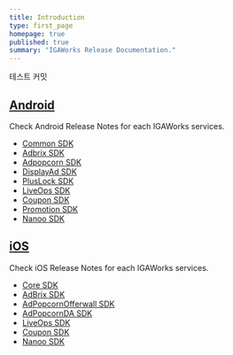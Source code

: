 ```yaml
---
title: Introduction
type: first_page
homepage: true
published: true
summary: "IGAWorks Release Documentation."
---
```

테스트 커밋
## [Android](/release-android-common.html)

 Check Android Release Notes for each IGAWorks services.

 * [Common SDK](/release-android-common.html)
 * [Adbrix SDK](/release-android-adbrix.html)
 * [Adpopcorn SDK](/release-android-adpopcorn.html)
 * [DisplayAd SDK](/release-android-displayad.html)
 * [PlusLock SDK](/release-android-pluslock.html)
 * [LiveOps SDK](/release-android-liveops.html)
 * [Coupon SDK](/release-android-coupon.html)
 * [Promotion SDK](/release-android-promotion.html)
 * [Nanoo SDK](/release-android-nanoo.html)


## [iOS](/release-ios-core.html)

 Check iOS Release Notes for each IGAWorks services.

 * [Core SDK](/release-ios-core.html)
 * [AdBrix SDK](/release-ios-adbrix.html)
 * [AdPopcornOfferwall SDK](/release-ios-adpopcornofferwall.html)
 * [AdPopcornDA SDK](/release-ios-adpopcornda.html)
 * [LiveOps SDK](/release-ios-liveops.html)
 * [Coupon SDK](/release-ios-coupon.html)
 * [Nanoo SDK](/release-ios-nanoo.html)
